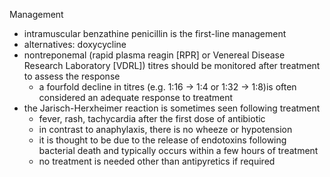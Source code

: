Management  
* intramuscular benzathine penicillin is the first\-line management
* alternatives: doxycycline
* nontreponemal (rapid plasma reagin \[RPR] or Venereal Disease Research Laboratory \[VDRL]) titres should be monitored after treatment to assess the response
	+ a fourfold decline in titres (e.g. 1:16 → 1:4 or 1:32 → 1:8\)is often considered an adequate response to treatment
* the Jarisch\-Herxheimer reaction is sometimes seen following treatment
	+ fever, rash, tachycardia after the first dose of antibiotic
	+ in contrast to anaphylaxis, there is no wheeze or hypotension
	+ it is thought to be due to the release of endotoxins following bacterial death and typically occurs within a few hours of treatment
	+ no treatment is needed other than antipyretics if required
